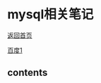 # mysql相关笔记

[返回首页](https://github.com/yyancy/resource-boke/edit/master/note/mysql.md)

[百度1](../README.md " 百度一下")  

## contents
  

